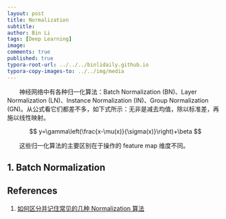 ```yaml
---
layout: post
title: Normalization
subtitle:
author: Bin Li
tags: [Deep Learning]
image: 
comments: true
published: true
typora-root-url: ../../../binlidaily.github.io
typora-copy-images-to: ../../img/media
---
```


　　神经网络中有各种归一化算法：Batch Normalization (BN)、Layer Normalization (LN)、Instance Normalization (IN)、Group Normalization (GN)。从公式看它们都差不多，如下式所示：无非是减去均值，除以标准差，再施以线性映射。

$$
y=\gamma\left(\frac{x-\mu(x)}{\sigma(x)}\right)+\beta
$$

　　这些归一化算法的主要区别在于操作的 feature map 维度不同。

## 1. Batch Normalization


## References
1. [如何区分并记住常见的几种 Normalization 算法](http://www.tensorinfinity.com/paper_184.html)

